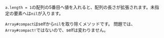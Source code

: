 `a.length = 1`の配列の5番目へ値を入れると、配列の長さが拡張されます。未指定の要素へは`nil`が入ります。

`Array#compact`はselfから`nil`を取り除くメソッドです。
問題では、`Array#compact!`ではないので、selfは変わりません。
